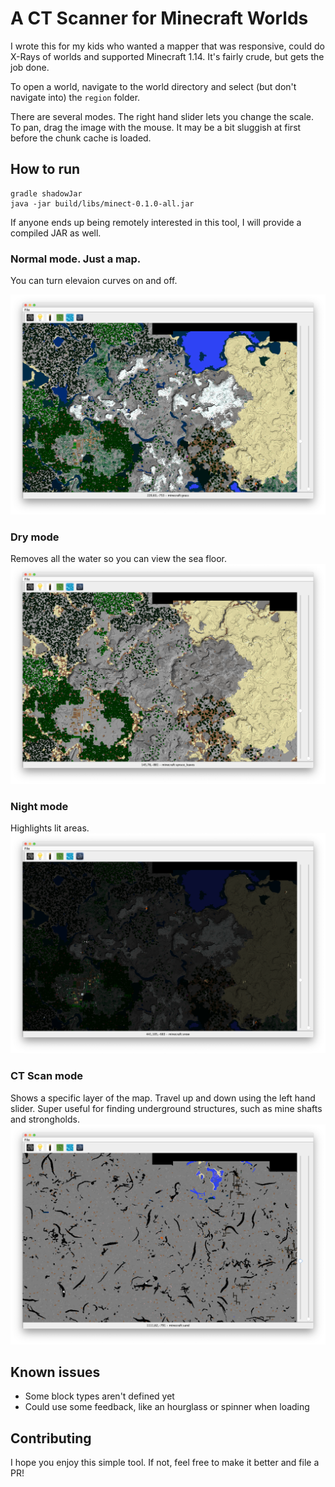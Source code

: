 # A CT Scanner for Minecraft Worlds

I wrote this for my kids who wanted a mapper that was responsive, could do X-Rays of worlds and supported Minecraft 1.14. It's fairly crude, but gets the job done.

To open a world, navigate to the world directory and select (but don't navigate into) the ```region``` folder.

There are several modes. The right hand slider lets you change the scale. To pan, drag the image with the mouse. It may be a bit sluggish at first before the chunk cache is loaded.

## How to run
```
gradle shadowJar
java -jar build/libs/minect-0.1.0-all.jar
```

If anyone ends up being remotely interested in this tool, I will provide a compiled JAR as well.

### Normal mode. Just a map.
You can turn elevaion curves on and off.

![Normal Mode](./screenshots/normal.png)

### Dry mode
Removes all the water so you can view the sea floor.
![Dry Mode](./screenshots/dry.png)

### Night mode
Highlights lit areas.
![Night Mode](./screenshots/night.png)

### CT Scan mode
Shows a specific layer of the map. Travel up and down using the left hand slider. Super useful for finding underground structures, such as mine shafts and strongholds.
![CT Scan](./screenshots/ct-scan.png)

## Known issues
* Some block types aren't defined yet
* Could use some feedback, like an hourglass or spinner when loading

## Contributing
I hope you enjoy this simple tool. If not, feel free to make it better and file a PR!


